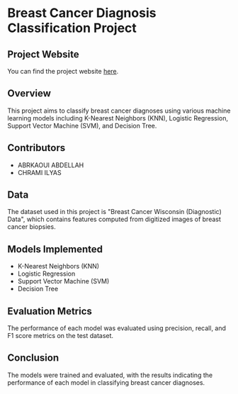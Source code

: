 # Breast Cancer Diagnosis Classification Project

## Project Website
You can find the project website [here](https://breast-cancer-prediction-2tpu.onrender.com/).

## Overview
This project aims to classify breast cancer diagnoses using various machine learning models including K-Nearest Neighbors (KNN), Logistic Regression, Support Vector Machine (SVM), and Decision Tree.

## Contributors
- ABRKAOUI ABDELLAH
- CHRAMI ILYAS

## Data
The dataset used in this project is "Breast Cancer Wisconsin (Diagnostic) Data", which contains features computed from digitized images of breast cancer biopsies.

## Models Implemented
- K-Nearest Neighbors (KNN)
- Logistic Regression
- Support Vector Machine (SVM)
- Decision Tree

## Evaluation Metrics
The performance of each model was evaluated using precision, recall, and F1 score metrics on the test dataset.

## Conclusion
The models were trained and evaluated, with the results indicating the performance of each model in classifying breast cancer diagnoses.


